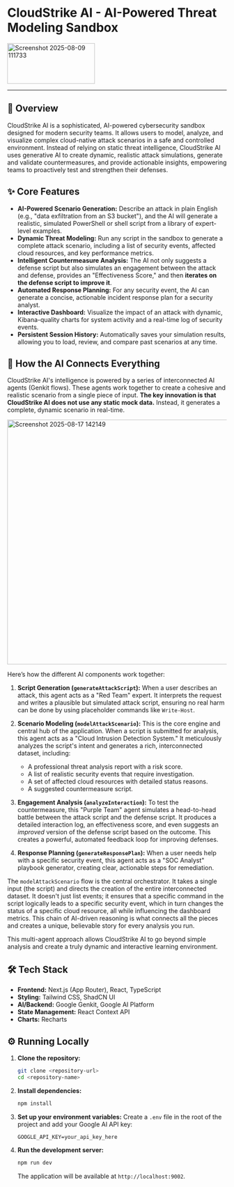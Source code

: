 # CloudStrike AI - AI-Powered Threat Modeling Sandbox


<img width="201" height="93" alt="Screenshot 2025-08-09 111733" src="https://github.com/user-attachments/assets/d7a1e118-0f6a-42a1-8e7f-6fa97573d0ff" />


---

## 🚀 Overview

CloudStrike AI is a sophisticated, AI-powered cybersecurity sandbox designed for modern security teams. It allows users to model, analyze, and visualize complex cloud-native attack scenarios in a safe and controlled environment. Instead of relying on static threat intelligence, CloudStrike AI uses generative AI to create dynamic, realistic attack simulations, generate and validate countermeasures, and provide actionable insights, empowering teams to proactively test and strengthen their defenses.

## ✨ Core Features

-   **AI-Powered Scenario Generation:** Describe an attack in plain English (e.g., "data exfiltration from an S3 bucket"), and the AI will generate a realistic, simulated PowerShell or shell script from a library of expert-level examples.
-   **Dynamic Threat Modeling:** Run any script in the sandbox to generate a complete attack scenario, including a list of security events, affected cloud resources, and key performance metrics.
-   **Intelligent Countermeasure Analysis:** The AI not only suggests a defense script but also simulates an engagement between the attack and defense, provides an "Effectiveness Score," and then **iterates on the defense script to improve it**.
-   **Automated Response Planning:** For any security event, the AI can generate a concise, actionable incident response plan for a security analyst.
-   **Interactive Dashboard:** Visualize the impact of an attack with dynamic, Kibana-quality charts for system activity and a real-time log of security events.
-   **Persistent Session History:** Automatically saves your simulation results, allowing you to load, review, and compare past scenarios at any time.

## 🤖 How the AI Connects Everything

CloudStrike AI's intelligence is powered by a series of interconnected AI agents (Genkit flows). These agents work together to create a cohesive and realistic scenario from a single piece of input. **The key innovation is that CloudStrike AI does not use any static mock data.** Instead, it generates a complete, dynamic scenario in real-time.

<img width="892" height="562" alt="Screenshot 2025-08-17 142149" src="https://github.com/user-attachments/assets/082a3219-16d1-4c3c-acd3-a8dee8db94b7" />

Here’s how the different AI components work together:

1.  **Script Generation (`generateAttackScript`):** When a user describes an attack, this agent acts as a "Red Team" expert. It interprets the request and writes a plausible but simulated attack script, ensuring no real harm can be done by using placeholder commands like `Write-Host`.

2.  **Scenario Modeling (`modelAttackScenario`):** This is the core engine and central hub of the application. When a script is submitted for analysis, this agent acts as a "Cloud Intrusion Detection System." It meticulously analyzes the script's intent and generates a rich, interconnected dataset, including:
    -   A professional threat analysis report with a risk score.
    -   A list of realistic security events that require investigation.
    -   A set of affected cloud resources with detailed status reasons.
    -   A suggested countermeasure script.

3.  **Engagement Analysis (`analyzeInteraction`):** To test the countermeasure, this "Purple Team" agent simulates a head-to-head battle between the attack script and the defense script. It produces a detailed interaction log, an effectiveness score, and even suggests an *improved* version of the defense script based on the outcome. This creates a powerful, automated feedback loop for improving defenses.

4.  **Response Planning (`generateResponsePlan`):** When a user needs help with a specific security event, this agent acts as a "SOC Analyst" playbook generator, creating clear, actionable steps for remediation.

The `modelAttackScenario` flow is the central orchestrator. It takes a single input (the script) and directs the creation of the entire interconnected dataset. It doesn't just list events; it ensures that a specific command in the script logically leads to a specific security event, which in turn changes the status of a specific cloud resource, all while influencing the dashboard metrics. This chain of AI-driven reasoning is what connects all the pieces and creates a unique, believable story for every analysis you run.

This multi-agent approach allows CloudStrike AI to go beyond simple analysis and create a truly dynamic and interactive learning environment.

## 🛠️ Tech Stack

-   **Frontend:** Next.js (App Router), React, TypeScript
-   **Styling:** Tailwind CSS, ShadCN UI
-   **AI/Backend:** Google Genkit, Google AI Platform
-   **State Management:** React Context API
-   **Charts:** Recharts

## ⚙️ Running Locally

1.  **Clone the repository:**
    ```bash
    git clone <repository-url>
    cd <repository-name>
    ```

2.  **Install dependencies:**
    ```bash
    npm install
    ```

3.  **Set up your environment variables:**
    Create a `.env` file in the root of the project and add your Google AI API key:
    ```
    GOOGLE_API_KEY=your_api_key_here
    ```

4.  **Run the development server:**
    ```bash
    npm run dev
    ```

    The application will be available at `http://localhost:9002`.
